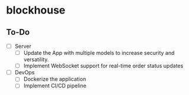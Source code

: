 # blockhouse


## To-Do
- [ ] Server
    - [ ] Update the App with multiple models to increase security and versatility.
    - [ ] Implement WebSocket support for real-time order status updates

- [ ] DevOps
    - [ ] Dockerize the application
    - [ ] Implement CI/CD pipeline